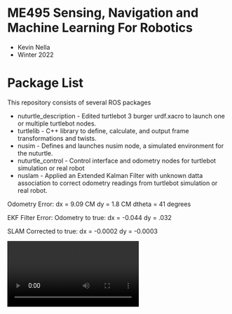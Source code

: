 # ME495 Sensing, Navigation and Machine Learning For Robotics
* Kevin Nella
* Winter 2022
# Package List
This repository consists of several ROS packages
- nuturtle_description - Edited turtlebot 3 burger urdf.xacro to launch one or multiple turtlebot nodes.
- turtlelib - C++ library to define, calculate, and output frame transformations and twists.
- nusim - Defines and launches nusim node, a simulated environment for the nuturtle.
- nuturtle_control - Control interface and odometry nodes for turtlebot simulation or real robot
- nuslam - Applied an Extended Kalman Filter with unknown datta association to correct odometry readings from turtlebot simulation or real robot.

Odometry Error:
dx = 9.09 CM
dy = 1.8 CM
dtheta = 41 degrees

EKF Filter Error:
Odometry to true:
dx = -0.044
dy = .032

SLAM Corrected to true:
dx = -0.0002
dy = -0.0003


<video src=https://user-images.githubusercontent.com/58793794/217950496-93bcb4ad-9c3e-4133-9091-a5ba8538c6b9.mp4>

<img src=https://user-images.githubusercontent.com/58793794/224528158-d2b79b79-33a8-4eda-8389-fc2c0f91fb32.png>

![Screenshot from 2023-03-11 23-12-10](https://user-images.githubusercontent.com/58793794/224997641-be58f4f3-b058-43a2-967a-ff4af58ee6c7.jpg)

